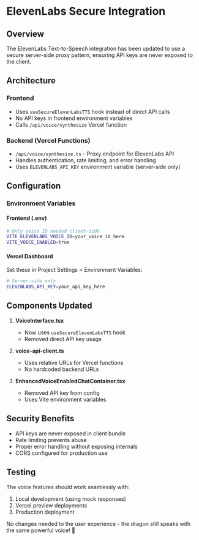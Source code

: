 # ElevenLabs Secure Integration

## Overview

The ElevenLabs Text-to-Speech integration has been updated to use a secure server-side proxy pattern, ensuring API keys are never exposed to the client.

## Architecture

### Frontend
- Uses `useSecureElevenLabsTTS` hook instead of direct API calls
- No API keys in frontend environment variables
- Calls `/api/voice/synthesize` Vercel function

### Backend (Vercel Functions)
- `/api/voice/synthesize.ts` - Proxy endpoint for ElevenLabs API
- Handles authentication, rate limiting, and error handling
- Uses `ELEVENLABS_API_KEY` environment variable (server-side only)

## Configuration

### Environment Variables

#### Frontend (.env)
```bash
# Only voice ID needed client-side
VITE_ELEVENLABS_VOICE_ID=your_voice_id_here
VITE_VOICE_ENABLED=true
```

#### Vercel Dashboard
Set these in Project Settings > Environment Variables:
```bash
# Server-side only
ELEVENLABS_API_KEY=your_api_key_here
```

## Components Updated

1. **VoiceInterface.tsx**
   - Now uses `useSecureElevenLabsTTS` hook
   - Removed direct API key usage

2. **voice-api-client.ts**
   - Uses relative URLs for Vercel functions
   - No hardcoded backend URLs

3. **EnhancedVoiceEnabledChatContainer.tsx**
   - Removed API key from config
   - Uses Vite environment variables

## Security Benefits

- API keys are never exposed in client bundle
- Rate limiting prevents abuse
- Proper error handling without exposing internals
- CORS configured for production use

## Testing

The voice features should work seamlessly with:
1. Local development (using mock responses)
2. Vercel preview deployments
3. Production deployment

No changes needed to the user experience - the dragon still speaks with the same powerful voice! 🐉